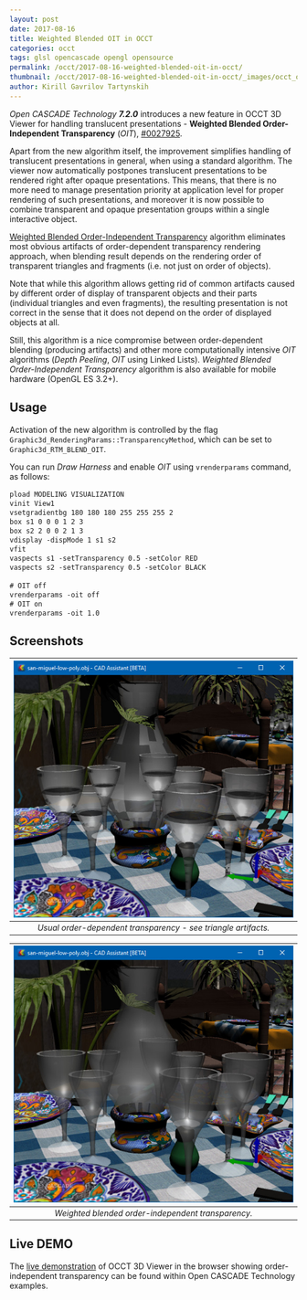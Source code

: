 ```yaml
---
layout: post
date: 2017-08-16
title: Weighted Blended OIT in OCCT
categories: occt
tags: glsl opencascade opengl opensource
permalink: /occt/2017-08-16-weighted-blended-oit-in-occt/
thumbnail: /occt/2017-08-16-weighted-blended-oit-in-occt/_images/occt_oit.jpg
author: Kirill Gavrilov Tartynskih
---
```


*Open CASCADE Technology __7.2.0__* introduces a new feature in OCCT 3D Viewer for handling translucent presentations - **Weighted Blended Order-Independent Transparency** (*OIT*),
[#0027925](https://tracker.dev.opencascade.org/view.php?id=27925).

<!--break-->

Apart from the new algorithm itself, the improvement simplifies handling of translucent presentations in general, when using a standard algorithm.
The viewer now automatically postpones translucent presentations to be rendered right after opaque presentations.
This means, that there is no more need to manage presentation priority at application level for proper rendering of such presentations,
and moreover it is now possible to combine transparent and opaque presentation groups within a single interactive object.

[Weighted Blended Order-Independent Transparency](https://en.wikipedia.org/wiki/Order-independent_transparency)
algorithm eliminates most obvious artifacts of order-dependent transparency rendering approach,
when blending result depends on the rendering order of transparent triangles and fragments (i.e. not just on order of objects).

Note that while this algorithm allows getting rid of common artifacts caused by different order of display of transparent objects and their parts (individual triangles and even fragments),
the resulting presentation is not correct in the sense that it does not depend on the order of displayed objects at all.

Still, this algorithm is a nice compromise between order-dependent blending (producing artifacts) and other more computationally intensive *OIT* algorithms (*Depth Peeling*, *OIT* using Linked Lists).
*Weighted Blended Order-Independent Transparency* algorithm is also available for mobile hardware (OpenGL ES 3.2+).

## Usage

Activation of the new algorithm is controlled by the flag `Graphic3d_RenderingParams::TransparencyMethod`, which can be set to `Graphic3d_RTM_BLEND_OIT`.

You can run *Draw Harness* and enable *OIT* using `vrenderparams` command, as follows:

```
pload MODELING VISUALIZATION
vinit View1
vsetgradientbg 180 180 180 255 255 255 2
box s1 0 0 0 1 2 3
box s2 2 0 0 2 1 3
vdisplay -dispMode 1 s1 s2
vfit
vaspects s1 -setTransparency 0.5 -setColor RED
vaspects s2 -setTransparency 0.5 -setColor BLACK

# OIT off
vrenderparams -oit off
# OIT on
vrenderparams -oit 1.0
```

## Screenshots

| ![occt_oit_off3.jpg](_images/occt_oit_off3.jpg) |
|:--:|
| *Usual order-dependent transparency - see triangle artifacts.* |

| ![occt_oit_on3.jpg](_images/occt_oit_on3.jpg) |
|:--:|
| *Weighted blended order-independent transparency.* |

## Live DEMO

The [live demonstration](https://draw.sview.ru/visualization-transparency2/) of OCCT 3D Viewer in the browser showing order-independent transparency can be found within Open CASCADE Technology examples.
